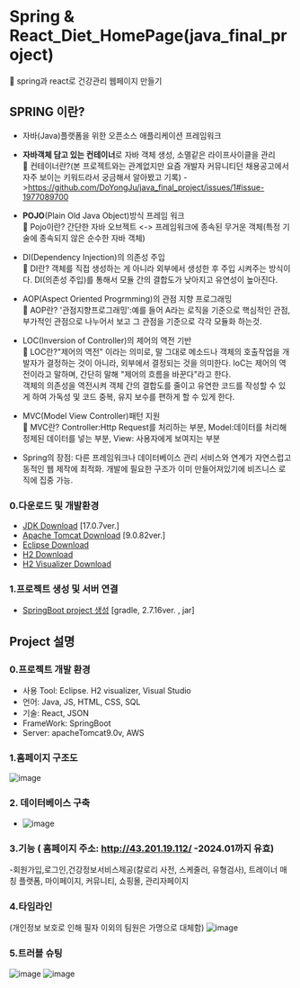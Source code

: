 
# Spring & React_Diet_HomePage(java_final_project)
:page_with_curl: spring과 react로 건강관리 웹페이지 만들기</br>
## SPRING 이란?
- 자바(Java)플랫폼을 위한 오픈소스 애플리케이션 프레임워크
- <b>자바객체 담고 있는 컨테이너</b>로 자바 객체 생성, 소멸같은 라이프사이클을 관리</br>
       📌 컨테이너란?(본 프로젝트와는 관계없지만 요즘 개발자 커뮤니티던 채용공고에서 자주 보이는 키워드라서 궁금해서 알아봤고 기록) ->https://github.com/DoYongJu/java_final_project/issues/1#issue-1977089700
- <b>POJO</b>(Plain Old Java Object)방식 프레임 워크</br>
  📍 Pojo이란?
간단한 자바 오브젝트 <-> 프레임워크에 종속된 무거운 객체(특정 기술에 종속되지 않은 순수한 자바 객체)
- DI(Dependency Injection)의 의존성 주입</br>
  📍 DI란?
  객체를 직접 생성하는 게 아니라 외부에서 생성한 후 주입 시켜주는 방식이다. DI(의존성 주입)를 통해서 모듈 간의 결합도가 낮아지고 유연성이 높아진다.</br>
- AOP(Aspect Oriented Progrmming)의 관점 지향 프로그래밍</br>
  📍 AOP란?
  '관점지향프로그래밍':예를 들어 A라는 로직을 기준으로 핵심적인 관점, 부가적인 관점으로 나누어서 보고 그 관점을 기준으로 각각 모듈화 하는것. 
  
- LOC(Inversion of Controller)의 제어의 역전 기반</br>
  :page_with_curl: LOC란?"제어의 역전" 이라는 의미로, 말 그대로 메소드나 객체의 호출작업을 개발자가 결정하는 것이 아니라, 외부에서 결정되는 것을 의미한다.
IoC는 제어의 역전이라고 말하며, 간단히 말해 "제어의 흐름을 바꾼다"라고 한다.</br>
객체의 의존성을 역전시켜 객체 간의 결합도를 줄이고 유연한 코드를 작성할 수 있게 하여 가독성 및 코드 중복, 유지 보수를 편하게 할 수 있게 한다.</br>
  
- MVC(Model View Controller)패턴 지원</br>
  :page_with_curl: MVC란? Controller:Http Request를 처리하는 부분, Model:데이터를 처리해 정제된 데이터를 넣는 부분, View: 사용자에게 보여지는 부분
  
- Spring의 장점: 다른 프레임워크나 데이터베이스 관리 서비스와 연계가 자연스럽고 동적인 웹 제작에 최적화. 개발에 필요한 구조가 이미 만들어져있기에 비즈니스 로직에 집중 가능.
   
  

### 0.다운로드 및 개발환경
- [JDK Download](https://www.oracle.com/java/technologies/downloads/#java8, "JDK link") [17.0.7ver.]
- [Apache Tomcat Download](https://tomcat.apache.org/download-80.cgi, "Apache Tomcat link")  [9.0.82ver.]
- [Eclipse Download](https://www.eclipse.org/downloads/, "Eclipse link")
- [H2 Download](https://www.h2database.com/html/download.html, "H2 link")
- [H2 Visualizer Download](https://www.dbvis.com/, "H2 Visualizer link")

### 1.프로젝트 생성 및 서버 연결
- [SpringBoot project 생성](https://start.spring.io, "springStart link") [gradle, 2.7.16ver. , jar]


## Project 설명
### 0.프로젝트 개발 환경
- 사용 Tool: Eclipse. H2 visualizer, Visual Studio
- 언어: Java, JS, HTML, CSS, SQL
- 기술: React, JSON
- FrameWork: SpringBoot
- Server: apacheTomcat9.0v, AWS
### 1.홈페이지 구조도
![image](https://github.com/DoYongJu/java_final_project/assets/43160573/f51d3ce4-0029-4209-aaa7-87d7cea700fb)
### 2. 데이터베이스 구축
- ![image](https://github.com/DoYongJu/java_final_project/assets/43160573/eb772a97-a73a-48d6-a205-a4ef4bb1bb39)
### 3.기능 ( 홈페이지 주소: http://43.201.19.112/ -2024.01까지 유효)
-회원가입,로그인,건강정보서비스제공(칼로리 사전, 스케줄러, 유형검사), 트레이너 매칭 플랫폼, 마이페이지, 커뮤니티, 쇼핑몰, 관리자페이지
### 4.타임라인
(개인정보 보호로 인해 필자 이외의 팀원은 가명으로 대체함)
![image](https://github.com/DoYongJu/java_final_project/assets/43160573/70dea376-8290-4759-ab06-55f62ee6d61c)
### 5.트러블 슈팅
![image](https://github.com/DoYongJu/java_final_project/assets/43160573/1e2d4a25-ba59-4d85-882e-6f5f97b0c30d)
![image](https://github.com/DoYongJu/java_final_project/assets/43160573/b8a16f51-a6ba-4786-b286-9e94033c930e)




